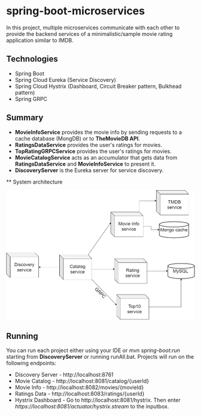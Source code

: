 # spring-boot-microservices
In this project, multiple microservices communicate with each other to provide the backend services of a minimalistic/sample movie rating application similar to IMDB.

## Technologies

- Spring Boot
- Spring Cloud Eureka (Service Discovery)
- Spring Cloud Hystrix (Dashboard, Circuit Breaker pattern, Bulkhead pattern)
- Spring GRPC

## Summary

*  __MovieInfoService__ provides the movie info by sending requests to a cache database (MongDB) or to __TheMovieDB API__. 
* __RatingsDataService__ provides the user's ratings for movies.
* __TopRatingGRPCService__ provides the user's ratings for movies.
* __MovieCatalogService__ acts as an accumulator that gets data from __RatingsDataService__ and __MovieInfoService__ to present it.
* __DiscoveryServer__ is the Eureka server for service discovery.

** System architecture

![System architecure](architecure.png)

## Running

You can run each project either using your IDE or *mvn spring-boot:run* starting from __DiscoveryServer__ or running runAll.bat. Projects will run on the following endpoints:

* Discovery Server - http://localhost:8761
* Movie Catalog - http://localhost:8081/catalog/{userId}
* Movie Info - http://localhost:8082/movies/{movieId}
* Ratings Data - http://localhost:8083/ratings/{userId}
* Hystrix Dashboard - Go to http://localhost:8081/hystrix. Then enter *https://localhost:8081/actuator/hystrix.stream* to the inputbox.
